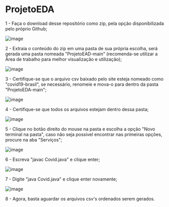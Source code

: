 # ProjetoEDA

1 - Faça o download desse repositório como zip, pela opção disponibilizada pelo próprio Github;

![image](https://user-images.githubusercontent.com/88672689/131893488-fbaac9b3-9426-4b05-9a7c-6bebf8855a7e.png)

2 - Extraia o conteúdo do zip em uma pasta de sua própria escolha, será gerada uma pasta nomeada "ProjetoEAD-main" (recomenda-se utilizar a Área de trabalho para melhor visualização e utilização);

![image](https://user-images.githubusercontent.com/88672689/131894104-f76763ce-a1df-4b1e-adf8-b6c63cd93ec3.png)

3 - Certifique-se que o arquivo csv baixado pelo site esteja nomeado como "covid19-brasil", se necessário, renomeie e mova-o para dentro da pasta "ProjetoEDA-main";

![image](https://user-images.githubusercontent.com/88672689/131893887-2fff51da-64e1-4730-89bd-416accdabafa.png)

4 - Certifique-se que todos os arquivos estejam dentro dessa pasta;

![image](https://user-images.githubusercontent.com/88672689/131894006-60ae1ad8-b220-4534-bcd9-3b64a27ebdce.png)

5 - Clique no botão direito do mouse na pasta e escolha a opção "Novo terminal na pasta", caso não seja possível encontrar nas primeiras opções, procure na aba "Serviços";

![image](https://user-images.githubusercontent.com/88672689/131893088-2aa58673-ff89-460d-9c48-28ef6cd257e8.png)

6 - Escreva "javac Covid.java" e clique enter;

![image](https://user-images.githubusercontent.com/88672689/131893301-d6bb7a02-8dd5-48c4-a216-966b24634c37.png)

7 - Digite "java Covid.java" e clique enter novamente;

![image](https://user-images.githubusercontent.com/88672689/131893341-d12bd937-9466-4f5e-aa1d-9f73781df305.png)

8 - Agora, basta aguardar os arquivos csv's ordenados serem gerados.
